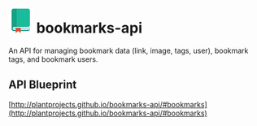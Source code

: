 # ![bookmarks logo](https://github.com/plantprojects/bookmarks-api/blob/master/project-icon.png) bookmarks-api
An API for managing bookmark data (link, image, tags, user), bookmark tags, and bookmark users.

## API Blueprint
[http://plantprojects.github.io/bookmarks-api/#bookmarks](http://plantprojects.github.io/bookmarks-api/#bookmarks)
